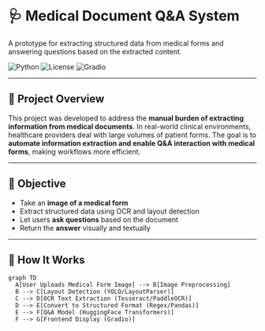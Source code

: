 # 🩺 Medical Document Q&A System

A prototype for extracting structured data from medical forms and answering questions based on the extracted content.

![Python](https://img.shields.io/badge/Python-3.8+-blue?logo=python)
![License](https://img.shields.io/badge/License-MIT-green.svg)
![Gradio](https://img.shields.io/badge/UI-Gradio-orange)

---

## 📌 Project Overview

This project was developed to address the **manual burden of extracting information from medical documents**. In real-world clinical environments, healthcare providers deal with large volumes of patient forms. The goal is to **automate information extraction and enable Q&A interaction with medical forms**, making workflows more efficient.

---

## 🎯 Objective

- Take an **image of a medical form**
- Extract structured data using OCR and layout detection
- Let users **ask questions** based on the document
- Return the **answer** visually and textually

---

## 🧠 How It Works

```mermaid
graph TD
  A[User Uploads Medical Form Image] --> B[Image Preprocessing]
  B --> C[Layout Detection (YOLO/LayoutParser)]
  C --> D[OCR Text Extraction (Tesseract/PaddleOCR)]
  D --> E[Convert to Structured Format (Regex/Pandas)]
  E --> F[Q&A Model (HuggingFace Transformers)]
  F --> G[Frontend Display (Gradio)]
